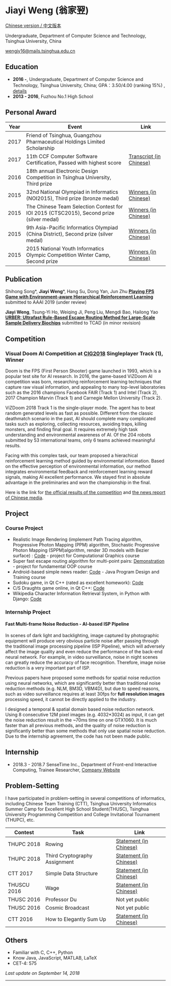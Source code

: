 # Jiayi Weng (翁家翌)

[Chinese version / 中文版本](/cv/zh.html)

Undergraduate, Department of Computer Science and Technology, Tsinghua University, China

[wengjy16@mails.tsinghua.edu.cn](mailto:wengjy16@mails.tsinghua.edu.cn)

## Education

- **2016 -**, Undergraduate, Department of Computer Science and Technology, Tsinghua University, China; GPA：3.50/4.00 (ranking 15%) ,  [details](/cv/courses_en.html)
- **2013 - 2016**, Fuzhou No.1 High School

## Personal Award

| Year | Event                                                        | Link                                                         |
| ---- | ------------------------------------------------------------ | ------------------------------------------------------------ |
| 2017 | Friend of Tsinghua, Guangzhou Pharmaceutical Holdings Limited Scholarship |                                                              |
| 2017 | 11th CCF Computer Software Certification, Passed with highest score | [Transcript (in Chinese)](/pdf/csptranscript.pdf)            |
| 2016 | 18th annual Electronic Design Competition in Tsinghua University, Third prize |                                                              |
| 2015 | 32nd National Olympiad in Informatics (NOI2015), Third prize (bronze medal) | [Winners (in Chinese)](http://history.ccf.org.cn/resources/2567814757332/news/NOI2015%E8%8E%B7%E5%A5%96%E5%90%8D%E5%8D%952015-12-25-10_52_58.htm) |
| 2015 | The Chinese Team Selection Contest for IOI 2015 (CTSC2015), Second prize (silver medal) | [Winners (in Chinese)](http://www.noi.cn/noi-news/huojiang/666-ccf-ctsc2015) |
| 2015 | 9th  Asia-Pacific Informatics Olympiad (China District), Second prize (silver medal) | [Winners (in Chinese)](http://www.noi.cn/noi-news/huojiang/667-apio2015) |
| 2015 | 2015 National Youth Informatics Olympic Competition Winter Camp, Second prize | [Winners (in Chinese)](http://download.noi.cn/T/2015/NOI2015dly.htm) |

## Publication

Shihong Song\*, **Jiayi Weng**\*, Hang Su, Dong Yan, Jun Zhu   [**Playing FPS Game with Environment-aware Hierarchical Reinforcement Learning**](/cv/viz2018.html)   submitted to AAAI 2019 (under review)

**Jiayi Weng**, Tsung-Yi Ho, Weiqing Ji, Peng Liu, Mengdi Bao, Hailong Yao   [**URBER: Ultrafast Rule-Based Escape Routing Method for Large-Scale Sample Delivery Biochips**](/cv/urber.html)   submitted to TCAD (in minor revision)

## Competition

### Visual Doom AI Competition at [CIG2018](https://project.dke.maastrichtuniversity.nl/cig2018/) Singleplayer Track (1), Winner

Doom is the FPS (First Person Shooter) game launched in 1993, which is a popular test site for AI research. In 2016, the game-based ViZDoom AI competition was born, researching reinforcement learning techniques that capture raw visual information, and appealing to many top-level laboratories such as the 2016 champions Facebook FAIR (Track 1) and Intel (Track 2), 2017 Champion Marvin (Track 1) and Carnegie Mellon University (Track 2).

ViZDoom 2018 Track 1 is the single-player mode. The agent has to beat random generated levels as fast as possible. Different from the classic deathmatch scenario in the past, AI should complete many complicated tasks such as exploring, collecting resources, avoiding traps, killing monsters, and finding final goal. It requires extremely high task understanding and environmental awareness of AI. Of the 204 robots submitted by 53 international teams, only 6 teams achieved meaningful results.

Facing with this complex task, our team proposed a hierachical reinforcement learning method guided by environmental information. Based on the effective perception of environmental information, our method integrates environmental feedback and reinforcement learning reward signals, making AI excellent performance. We stayed first in absolute advantage in the preliminaries and won the championship in the final.

Here is the link for [the official results of the competition](http://vizdoom.cs.put.edu.pl/competition-cig-2018/competition-results) and [the news report of Chinese media](https://www.jiqizhixin.com/articles/2018-08-23-12).

## Project

### Course Project

- Realistic Image Rendering (implement Path Tracing algorithm, Progressive Photon Mapping (PPM) algorithm, Stochastic Progressive Photon Mapping (SPPM)algorithm, render 3D models with Bezier surface) : [Code](https://github.com/Trinkle23897/Computational-Graphics-THU-2018) - project for Computational Graphics course
- Super fast escape routing algorithm for multi-point pairs: [Demonstration](https://trinkle23897.github.io/demo.html) - project for fundamental OOP course
- Android-based simple news reader: [Code](https://github.com/Trinkle23897/simple-news-android-app) - Java Program Design and Training course
- Sudoku game, in Qt C++ (rated as excellent homework): [Code](https://github.com/Trinkle23897/sudoku-qt5)
- C/S Draughts game online, in Qt C++: [Code](https://github.com/Trinkle23897/draughts-qt5)
- Wikipedia Character Information Retrieval System, in Python with Django: [Code](https://github.com/Trinkle23897/list_of_people)


### Internship Project

#### Fast Multi-frame Noise Reduction - AI-based ISP Pipeline

In scenes of dark light and backlighting, image captured by photographic equipment will produce very obvious particle noise after passing through the traditional image processing pipeline (ISP Pipeline), which will adversely affect the image quality and even reduce the performance of the back-end neural network. For example, in video surveillance, noise in night scenes can greatly reduce the accuracy of face recognition. Therefore, image noise reduction is a very important part of ISP.

Previous papers have proposed some methods for spatial noise reduction using neural networks, which are significantly better than traditional noise reduction methods (e.g. NLM, BM3D, VBM4D), but due to speed reasons, such as video surveillance requires at least 30fps for **full resolution images** processing speed, it cannot be directly applied to the industry.

I designed a temporal & spatial domain based noise reduction network. Using 8 consecutive 12M pixel images (e.g. 4032*3024) as input, it can get the noise reduction result in the ~70ms time on one GTX1060. It is much faster than all previous methods, and the quality of noise reduction is significantly better than some methods that only use spatial noise reduction. Due to the internship agreement, the code has not been made public.

## Internship

- 2018.3 - 2018.7  SenseTime Inc., Department of Front-end Interactive Computing, Trainee Researcher, [Company Website](https://www.sensetime.com/)

## Problem-Setting

I have participated in problem-setting in several competitions of informatics, including Chinese Team Training (CTT), Tsinghua University Informatics Summer Camp for Excellent High School Student(THUSC), Tsinghua University Programming Competition and College Invitational Tournament (THUPC), etc.

| Contest | Task       | Link                            |
| ---------- | -------------- | ----------------------------------- |
| THUPC 2018   | Rowing | [Statement (in Chinese)](https://loj.ac/problem/6388) |
| THUPC 2018   | Third Cryptography Assignment | [Statement (in Chinese)](https://loj.ac/problem/6392) |
| CTT 2017   | Simple Data Structure | [Statement (in Chinese)](https://loj.ac/problem/2326) |
| THUSCU 2016 | Wage     | [Statement (in Chinese)](https://git.thusaac.org/publish/THUSCU2017/tree/master/day1/wage) |
| THUSC 2016 | Professor Du | Not yet public |
| THUSC 2016 | Cosmic Broadcast | Not yet public |
| CTT 2016   | How to Elegantly Sum Up | [Statement (in Chinese)](http://uoj.ac/problem/269) |

## Others

- Familiar with C, C++, Python
- Know Java, JavaScript, MATLAB, LaTeX
- CET-4: 575

*Last update on September 14, 2018*

------
